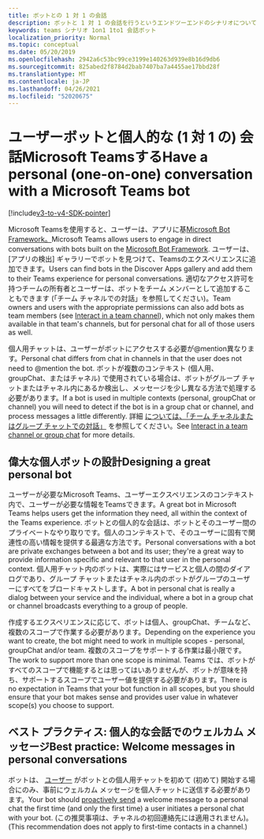 ```yaml
---
title: ボットとの 1 対 1 の会話
description: ボットと 1 対 1 の会話を行うというエンドツーエンドのシナリオについて説明Microsoft Teams
keywords: teams シナリオ 1on1 1to1 会話ボット
localization_priority: Normal
ms.topic: conceptual
ms.date: 05/20/2019
ms.openlocfilehash: 2942a6c53bc99ce3199e140263d939e8b16d9db6
ms.sourcegitcommit: 825abed2f8784d2bab7407ba7a4455ae17bbd28f
ms.translationtype: MT
ms.contentlocale: ja-JP
ms.lasthandoff: 04/26/2021
ms.locfileid: "52020675"
---
```

# <a name="have-a-personal-one-on-one-conversation-with-a-microsoft-teams-bot"></a><span data-ttu-id="fea58-104">ユーザーボットと個人的な (1 対 1 の) 会話Microsoft Teamsする</span><span class="sxs-lookup"><span data-stu-id="fea58-104">Have a personal (one-on-one) conversation with a Microsoft Teams bot</span></span>

[!include[v3-to-v4-SDK-pointer](~/includes/v3-to-v4-pointer-bots.md)]

<span data-ttu-id="fea58-105">Microsoft Teamsを使用すると、ユーザーは、アプリに基[Microsoft Bot Framework。](/azure/bot-service/?view=azure-bot-service-3.0&preserve-view=true)</span><span class="sxs-lookup"><span data-stu-id="fea58-105">Microsoft Teams allows users to engage in direct conversations with bots built on the [Microsoft Bot Framework](/azure/bot-service/?view=azure-bot-service-3.0&preserve-view=true).</span></span> <span data-ttu-id="fea58-106">ユーザーは、[アプリの検出] ギャラリーでボットを見つけて、Teamsのエクスペリエンスに追加できます。</span><span class="sxs-lookup"><span data-stu-id="fea58-106">Users can find bots in the Discover Apps gallery and add them to their Teams experience for personal conversations.</span></span> <span data-ttu-id="fea58-107">適切なアクセス許可を持つチームの所有者とユーザーは、ボットをチーム メンバー[](~/resources/bot-v3/bot-conversations/bots-conv-channel.md)として追加することもできます (「チーム チャネルでの対話」を参照してください)。</span><span class="sxs-lookup"><span data-stu-id="fea58-107">Team owners and users with the appropriate permissions can also add bots as team members (see [Interact in a team channel](~/resources/bot-v3/bot-conversations/bots-conv-channel.md)), which not only makes them available in that team's channels, but for personal chat for all of those users as well.</span></span>

<span data-ttu-id="fea58-108">個人用チャットは、ユーザーがボットにアクセスする必要が@mention異なります。</span><span class="sxs-lookup"><span data-stu-id="fea58-108">Personal chat differs from chat in channels in that the user does not need to @mention the bot.</span></span> <span data-ttu-id="fea58-109">ボットが複数のコンテキスト (個人用、groupChat、またはチャネル) で使用されている場合は、ボットがグループ チャットまたはチャネル内にあるか検出し、メッセージを少し異なる方法で処理する必要があります。</span><span class="sxs-lookup"><span data-stu-id="fea58-109">If a bot is used in multiple contexts (personal, groupChat or channel) you will need to detect if the bot is in a group chat or channel, and process messages a little differently.</span></span> <span data-ttu-id="fea58-110">詳細 [については、「チーム チャネルまたはグループ チャットでの対話」](~/resources/bot-v3/bot-conversations/bots-conv-proactive.md) を参照してください。</span><span class="sxs-lookup"><span data-stu-id="fea58-110">See [Interact in a team channel or group chat](~/resources/bot-v3/bot-conversations/bots-conv-proactive.md) for more details.</span></span>

## <a name="designing-a-great-personal-bot"></a><span data-ttu-id="fea58-111">偉大な個人ボットの設計</span><span class="sxs-lookup"><span data-stu-id="fea58-111">Designing a great personal bot</span></span>

<span data-ttu-id="fea58-112">ユーザーが必要なMicrosoft Teams、ユーザーエクスペリエンスのコンテキスト内で、ユーザーが必要な情報をTeamsできます。</span><span class="sxs-lookup"><span data-stu-id="fea58-112">A great bot in Microsoft Teams helps users get the information they need, all within the context of the Teams experience.</span></span> <span data-ttu-id="fea58-113">ボットとの個人的な会話は、ボットとそのユーザー間のプライベートなやり取りです。個人のコンテキストで、そのユーザーに固有で関連性の高い情報を提供する最適な方法です。</span><span class="sxs-lookup"><span data-stu-id="fea58-113">Personal conversations with a bot are private exchanges between a bot and its user; they're a great way to provide information specific and relevant to that user in the personal context.</span></span> <span data-ttu-id="fea58-114">個人用チャット内のボットは、実際にはサービスと個人の間のダイアログであり、グループ チャットまたはチャネル内のボットがグループのユーザーにすべてをブロードキャストします。</span><span class="sxs-lookup"><span data-stu-id="fea58-114">A bot in personal chat is really a dialog between your service and the individual, where a bot in a group chat or channel broadcasts everything to a group of people.</span></span>

<span data-ttu-id="fea58-115">作成するエクスペリエンスに応じて、ボットは個人、groupChat、チームなど、複数のスコープで作業する必要があります。</span><span class="sxs-lookup"><span data-stu-id="fea58-115">Depending on the experience you want to create, the bot might need to work in multiple scopes - personal, groupChat and/or team.</span></span> <span data-ttu-id="fea58-116">複数のスコープをサポートする作業は最小限です。</span><span class="sxs-lookup"><span data-stu-id="fea58-116">The work to support more than one scope is minimal.</span></span> <span data-ttu-id="fea58-117">Teams では、ボットがすべてのスコープで機能するとは思ってはいありませんが、ボットが意味を持ち、サポートするスコープでユーザー値を提供する必要があります。</span><span class="sxs-lookup"><span data-stu-id="fea58-117">There is no expectation in Teams that your bot function in all scopes, but you should ensure that your bot makes sense and provides user value in whatever scope(s) you choose to support.</span></span>

## <a name="best-practice-welcome-messages-in-personal-conversations"></a><span data-ttu-id="fea58-118">ベスト プラクティス: 個人的な会話でのウェルカム メッセージ</span><span class="sxs-lookup"><span data-stu-id="fea58-118">Best practice: Welcome messages in personal conversations</span></span>

<span data-ttu-id="fea58-119">ボットは、 [ユーザー](~/resources/bot-v3/bot-conversations/bots-conv-proactive.md) がボットとの個人用チャットを初めて (初めて) 開始する場合にのみ、事前にウェルカム メッセージを個人チャットに送信する必要があります。</span><span class="sxs-lookup"><span data-stu-id="fea58-119">Your bot should [proactively send](~/resources/bot-v3/bot-conversations/bots-conv-proactive.md) a welcome message to a personal chat the first time (and only the first time) a user initiates a personal chat with your bot.</span></span> <span data-ttu-id="fea58-120">(この推奨事項は、チャネルの初回連絡先には適用されません)。</span><span class="sxs-lookup"><span data-stu-id="fea58-120">(This recommendation does not apply to first-time contacts in a channel.)</span></span>
